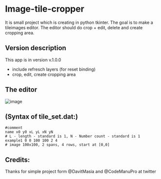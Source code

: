 # Image-tile-cropper
It is small project which is creating in python tkinter. The goal is to make a tileimages editor. The editor should do crop + edit, delete and create cropping area.
## Version description
This app is in version v.1.0.0
- include refresch layers (for reset binding)
- crop, edit, create cropping area


## The editor
![image](https://user-images.githubusercontent.com/76277379/144668810-923f52e6-5819-4791-88bc-d3c3145ffba0.png)

## (Syntax of tile_set.dat:)
```
#comment
name x0 y0 xL yL xN yN
# L - length - standard is 1, N - Number count - standard is 1
example1 0 0 100 100 2 4 
# image 100x100, 2 spans, 4 rows, start at [0,0]
```


## Credits: 
Thanks for simple project form @DavitMasia and @CodeManuPro at twitter
